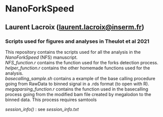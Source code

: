 # NanoForkSpeed
## Laurent Lacroix (laurent.lacroix@inserm.fr)
### Scripts used for figures and analyses in Theulot et al 2021

This repository contains the scripts used for all the analysis in the *NanoForkSpeed* (NFS) manuscript.  
*NFS_function.r* contains the function used for the forks detection process.  
*helper_function.r* contains the other homemade functions used for the analysis.  
*basecalling_sample.sh* contains a example of the base calling procedure going from RawData to binned signal in a .rds format (to open with R).  
*megaparsing_function.r* contains the function used in the basecalling process going from the modified bam file created by megalodon to the binned data. This process requires samtools  

*session_info()* : see *session_info.txt*
